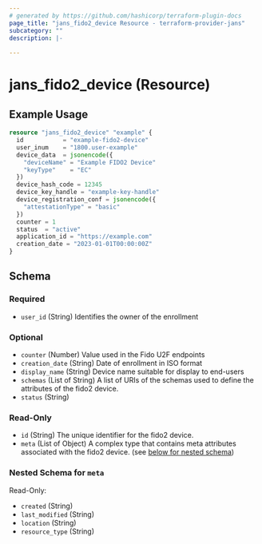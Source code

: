 ```yaml
---
# generated by https://github.com/hashicorp/terraform-plugin-docs
page_title: "jans_fido2_device Resource - terraform-provider-jans"
subcategory: ""
description: |-
  
---
```


# jans_fido2_device (Resource)



## Example Usage

```terraform
resource "jans_fido2_device" "example" {
  id           = "example-fido2-device"
  user_inum    = "1800.user-example"
  device_data  = jsonencode({
    "deviceName" = "Example FIDO2 Device"
    "keyType"    = "EC"
  })
  device_hash_code = 12345
  device_key_handle = "example-key-handle"
  device_registration_conf = jsonencode({
    "attestationType" = "basic"
  })
  counter = 1
  status  = "active"
  application_id = "https://example.com"
  creation_date = "2023-01-01T00:00:00Z"
}
```

<!-- schema generated by tfplugindocs -->
## Schema

### Required

- `user_id` (String) Identifies the owner of the enrollment

### Optional

- `counter` (Number) Value used in the Fido U2F endpoints
- `creation_date` (String) Date of enrollment in ISO format
- `display_name` (String) Device name suitable for display to end-users
- `schemas` (List of String) A list of URIs of the schemas used to define the attributes of the fido2 device.
- `status` (String)

### Read-Only

- `id` (String) The unique identifier for the fido2 device.
- `meta` (List of Object) A complex type that contains meta attributes associated with the fido2 device. (see [below for nested schema](#nestedatt--meta))

<a id="nestedatt--meta"></a>
### Nested Schema for `meta`

Read-Only:

- `created` (String)
- `last_modified` (String)
- `location` (String)
- `resource_type` (String)
